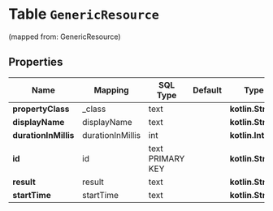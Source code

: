 
# Table `GenericResource`
(mapped from: GenericResource)

## Properties
Name | Mapping | SQL Type | Default | Type | Description | Notes
---- | ------- | -------- | ------- | ---- | ----------- | -----
**propertyClass** | _class | text |  | **kotlin.String** |  |  [optional]
**displayName** | displayName | text |  | **kotlin.String** |  |  [optional]
**durationInMillis** | durationInMillis | int |  | **kotlin.Int** |  |  [optional]
**id** | id | text PRIMARY KEY |  | **kotlin.String** |  |  [optional]
**result** | result | text |  | **kotlin.String** |  |  [optional]
**startTime** | startTime | text |  | **kotlin.String** |  |  [optional]








